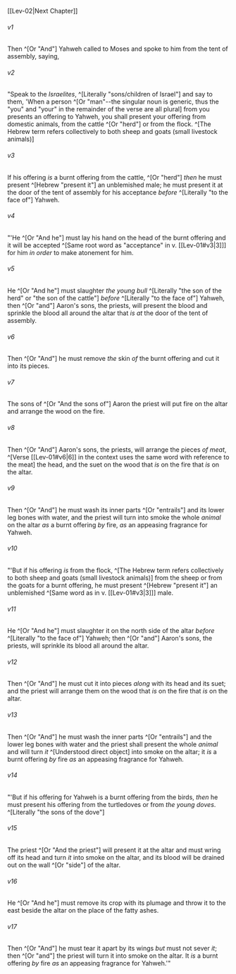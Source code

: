 ﻿---
aliases:
  - Leviticus 1
---

[[Lev-02|Next Chapter]]

###### v1
Then ^[Or "And"] Yahweh called to Moses and spoke to him from the tent of assembly, saying,

###### v2
"Speak to the _Israelites_, ^[Literally "sons/children of Israel"] and say to them, 'When a person ^[Or "man"--the singular noun is generic, thus the "you" and "your" in the remainder of the verse are all plural] from you presents an offering to Yahweh, you shall present your offering from domestic animals, from the cattle ^[Or "herd"] or from the flock. ^[The Hebrew term refers collectively to both sheep and goats (small livestock animals)]

###### v3
If his offering _is_ a burnt offering from the cattle, ^[Or "herd"] _then_ he must present ^[Hebrew "present it"] an unblemished male; he must present it at the door of the tent of assembly for his acceptance _before_ ^[Literally "to the face of"] Yahweh.

###### v4
"'He ^[Or "And he"] must lay his hand on the head of the burnt offering and it will be accepted ^[Same root word as "acceptance" in v. [[Lev-01#v3|3]]] for him _in order_ to make atonement for him.

###### v5
He ^[Or "And he"] must slaughter _the young bull_ ^[Literally "the son of the herd" or "the son of the cattle"] _before_ ^[Literally "to the face of"] Yahweh, then ^[Or "and"] Aaron's sons, the priests, will present the blood and sprinkle the blood all around the altar that _is_ _at_ the door of the tent of assembly.

###### v6
Then ^[Or "And"] he must remove _the_ skin _of_ the burnt offering and cut it into its pieces.

###### v7
The sons of ^[Or "And the sons of"] Aaron the priest will put fire on the altar and arrange the wood on the fire.

###### v8
Then ^[Or "And"] Aaron's sons, the priests, will arrange the pieces _of meat_, ^[Verse [[Lev-01#v6|6]] in the context uses the same word with reference to the meat] the head, and the suet on the wood that _is_ on the fire that _is_ on the altar.

###### v9
Then ^[Or "And"] he must wash its inner parts ^[Or "entrails"] and its lower leg bones with water, and the priest will turn into smoke the whole _animal_ on the altar _as_ a burnt offering _by_ fire, _as_ an appeasing fragrance for Yahweh.

###### v10
"'But if his offering _is_ from the flock, ^[The Hebrew term refers collectively to both sheep and goats (small livestock animals)] from the sheep or from the goats for a burnt offering, he must present ^[Hebrew "present it"] an unblemished ^[Same word as in v. [[Lev-01#v3|3]]] male.

###### v11
He ^[Or "And he"] must slaughter it on the north side of the altar _before_ ^[Literally "to the face of"] Yahweh; then ^[Or "and"] Aaron's sons, the priests, will sprinkle its blood all around the altar.

###### v12
Then ^[Or "And"] he must cut it into pieces _along_ with its head and its suet; and the priest will arrange them on the wood that _is_ on the fire that _is_ on the altar.

###### v13
Then ^[Or "And"] he must wash the inner parts ^[Or "entrails"] and the lower leg bones with water and the priest shall present the whole _animal_ and will turn _it_ ^[Understood direct object] into smoke on the altar; it _is_ a burnt offering _by_ fire _as_ an appeasing fragrance for Yahweh.

###### v14
"'But if his offering for Yahweh is a burnt offering from the birds, _then_ he must present his offering from the turtledoves or from _the young doves_. ^[Literally "the sons of the dove"]

###### v15
The priest ^[Or "And the priest"] will present it at the altar and must wring off its head and turn _it_ into smoke on the altar, and its blood will be drained out on the wall ^[Or "side"] of the altar.

###### v16
He ^[Or "And he"] must remove its crop with its plumage and throw it to the east beside the altar on the place of the fatty ashes.

###### v17
Then ^[Or "And"] he must tear it apart by its wings _but_ must not sever _it_; then ^[Or "and"] the priest will turn it into smoke on the altar. It _is_ a burnt offering _by_ fire _as_ an appeasing fragrance for Yahweh.'"